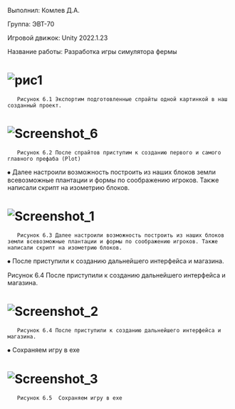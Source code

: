 Выполнил: Комлев Д.А.

Группа: ЭВТ-70

Игровой движок: Unity 2022.1.23

Название работы: Разработка игры симулятора фермы

# ![рис1](https://user-images.githubusercontent.com/119409903/205114207-86dd6060-aedc-4b72-8ebc-57376245d1f2.png)
       Рисунок 6.1 Экспортим подготовленные спрайты одной картинкой в наш созданный проект.

# ![Screenshot_6](https://user-images.githubusercontent.com/119409903/205114283-45a70b8a-3771-4bd5-bc19-c1d633fcc908.png)
       Рисунок 6.2 После спрайтов приступим к созданию первого и самого главного префаба (Plot)

⦁	Далее настроили возможность построить из наших блоков земли всевозможные плантации и формы по соображению игроков. Также написали скрипт на изометрию блоков.
 

# ![Screenshot_1](https://user-images.githubusercontent.com/119409903/205114371-3cc7962c-5be5-4762-bbba-5cb37ad63762.png)
       Рисунок 6.3 Далее настроили возможность построить из наших блоков земли всевозможные плантации и формы по соображению игроков. Также написали скрипт на изометрию блоков.

⦁	После приступили к созданию дальнейшего интерфейса и магазина.

 Рисунок 6.4 После приступили к созданию дальнейшего интерфейса и магазина.
# ![Screenshot_2](https://user-images.githubusercontent.com/119409903/205114400-c99b0a0e-6bd3-4c53-8264-fbee3a87441e.png)
       Рисунок 6.4 После приступили к созданию дальнейшего интерфейса и магазина.

⦁	Сохраняем игру в exe
# ![Screenshot_3](https://user-images.githubusercontent.com/119409903/205114425-d25a8fb4-d056-422d-8ebe-d80848aaa2bd.png)
       Рисунок 6.5	Сохраняем игру в exe
